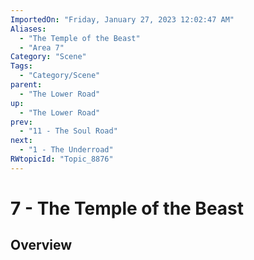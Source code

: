 ```yaml
---
ImportedOn: "Friday, January 27, 2023 12:02:47 AM"
Aliases:
  - "The Temple of the Beast"
  - "Area 7"
Category: "Scene"
Tags:
  - "Category/Scene"
parent:
  - "The Lower Road"
up:
  - "The Lower Road"
prev:
  - "11 - The Soul Road"
next:
  - "1 - The Underroad"
RWtopicId: "Topic_8876"
---
```

# 7 - The Temple of the Beast
## Overview

